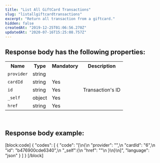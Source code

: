 ```yaml
---
title: "List All GiftCard Transactions"
slug: "listallgiftcardtransactions"
excerpt: "Return all transaction from a giftcard."
hidden: false
createdAt: "2019-12-25T01:06:56.270Z"
updatedAt: "2020-07-16T15:25:08.757Z"
---
```

## Response body has the following properties: 
<table>
    <tr>
        <th>Name</th>
        <th>Type</th>
        <th> Mandatory </th>
        <th>Description</th>
    </tr>
<tr>
        <td><code>provider</code></td>
        <td>string</td>
       <td></td>
        <td></td>
    </tr>    <tr>
        <td><code>cardId</code></td>
        <td>string</td>
       <td>Yes</td>
        <td></td>
    </tr>
 <tr>
        <td><code>id</code></td>
        <td>string</td>
         <td>Yes</td>
        <td>Transaction's ID</td>
    </tr>
 <tr>
        <td><code>_self</code></td>
        <td>object</td>
        <td>Yes</td>
        <td></td>
    </tr>
    <tr>
        <td><code>href</code></td>
        <td>string</td>
        <td>Yes</td>
        <td></td>
    </tr>
</table>

<br>

## Response body example:
[block:code]
{
  "codes": [
    {
      "code": "[\n{\n        \"provider\": \"\",\n        \"cardId\": \"6\",\n        \"id\": \"b476900cde6340\",\n        \"_self\":{\n            \"href\": \"\"\n        }\n}\n]",
      "language": "json"
    }
  ]
}
[/block]